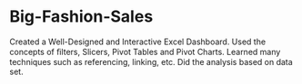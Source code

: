# Big-Fashion-Sales
Created a Well-Designed and Interactive Excel Dashboard. 
Used the concepts of ﬁlters, Slicers, Pivot Tables and Pivot Charts.
Learned many techniques such as referencing, linking, etc. Did the analysis based on data set.
